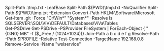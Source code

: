 Split-Path .\tmp.txt -LeafBase
Split-Path ${PWD}\tmp.txt -NoQualifier
Split-Path ${PWD}\tmp.txt -Extension
Convert-Path HKLM:\Software\Microsoft\
Get-Item .git -Force
"C:\Win*" "System*" -Resolve
ls SQLSERVER:\SQL\VIV\DEFAULT\Databases\ViVa\Tables\
Get-PSDrive
Get-PSDrive -PSProvider FileSystem | ForEach-Object { "{0:N0} MB" -f ($_.Free / (1024*1024))}
Join-Path a b c d e f g
Resolve-Path -Path $PROFILE -Relative
Test-Connection -TargetName 192.168.0.8
Remove-Service -Name "wslservice"
